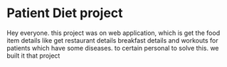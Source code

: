 # Patient Diet project
 Hey everyone. this project was on web application, which is get the food item details like get restaurant details breakfast details and workouts for patients which have some diseases. to certain personal to solve this. we built it that project
